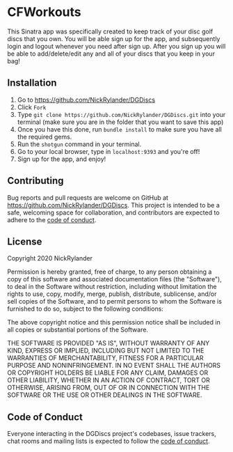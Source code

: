 # CFWorkouts

This Sinatra app was specifically created to keep track of your disc golf discs that you own. You will be able sign up for the app, and subsequently login and logout whenever you need after sign up. After you sign up you will be able to add/delete/edit any and all of your discs that you keep in your bag!

## Installation

1. Go to https://github.com/NickRylander/DGDiscs
2. Click `Fork`
3. Type `git clone https://github.com/NickRylander/DGDiscs.git` into your terminal (make sure you are in the folder that you want to save this app)
4. Once you have this done, run `bundle install` to make sure you have all the required gems.
5. Run the `shotgun` command in your terminal.
6. Go to your local browser, type in `localhost:9393` and you're off!
7. Sign up for the app, and enjoy!

## Contributing

Bug reports and pull requests are welcome on GitHub at https://github.com/NickRylander/DGDiscs. This project is intended to be a safe, welcoming space for collaboration, and contributors are expected to adhere to the [code of conduct](https://github.com/NickRylander/DCDiscs/blob/master/CODE_OF_CONDUCT.md).


## License

Copyright 2020 NickRylander

Permission is hereby granted, free of charge, to any person obtaining a copy of this software and associated documentation files (the "Software"), to deal in the Software without restriction, including without limitation the rights to use, copy, modify, merge, publish, distribute, sublicense, and/or sell copies of the Software, and to permit persons to whom the Software is furnished to do so, subject to the following conditions:

The above copyright notice and this permission notice shall be included in all copies or substantial portions of the Software.

THE SOFTWARE IS PROVIDED "AS IS", WITHOUT WARRANTY OF ANY KIND, EXPRESS OR IMPLIED, INCLUDING BUT NOT LIMITED TO THE WARRANTIES OF MERCHANTABILITY, FITNESS FOR A PARTICULAR PURPOSE AND NONINFRINGEMENT. IN NO EVENT SHALL THE AUTHORS OR COPYRIGHT HOLDERS BE LIABLE FOR ANY CLAIM, DAMAGES OR OTHER LIABILITY, WHETHER IN AN ACTION OF CONTRACT, TORT OR OTHERWISE, ARISING FROM, OUT OF OR IN CONNECTION WITH THE SOFTWARE OR THE USE OR OTHER DEALINGS IN THE SOFTWARE.

## Code of Conduct

Everyone interacting in the DGDiscs project's codebases, issue trackers, chat rooms and mailing lists is expected to follow the [code of conduct](https://github.com/NickRylander/DGDiscs/blob/master/CODE_OF_CONDUCT.md).